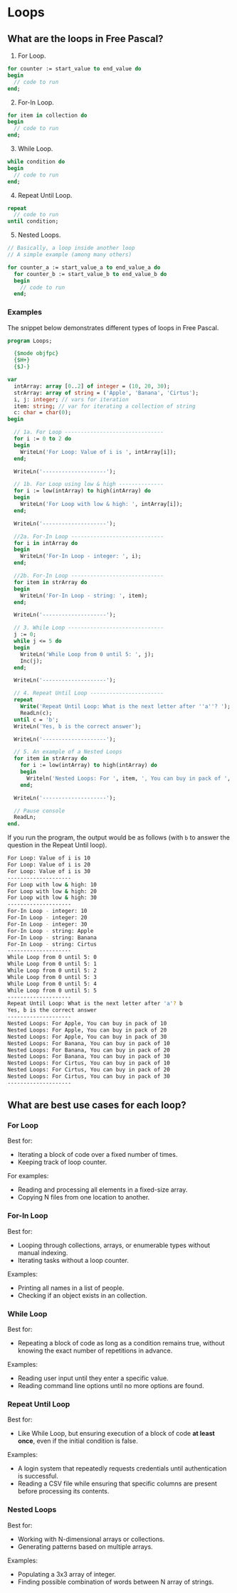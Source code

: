 # Loops

## What are the loops in Free Pascal?

1. For Loop.

```pascal
for counter := start_value to end_value do
begin
  // code to run
end;
```

2. For-In Loop.

```pascal
for item in collection do
begin
  // code to run
end;
```

3. While Loop.

```pascal
while condition do
begin
  // code to run
end;
```

4. Repeat Until Loop.

```pascal
repeat
  // code to run
until condition;
```

5. Nested Loops.

```pascal
// Basically, a loop inside another loop
// A simple example (among many others)

for counter_a := start_value_a to end_value_a do
  for counter_b := start_value_b to end_value_b do
  begin
    // code to run
  end;

```

### Examples

The snippet below demonstrates different types of loops in Free Pascal.

```pascal linenums="1"
program Loops;

  {$mode objfpc}
  {$H+}
  {$J-}

var
  intArray: array [0..2] of integer = (10, 20, 30);
  strArray: array of string = ('Apple', 'Banana', 'Cirtus');
  i, j: integer; // vars for iteration
  item: string; // var for iterating a collection of string
  c: char = char(0);
begin

  // 1a. For Loop -------------------------------
  for i := 0 to 2 do
  begin
    WriteLn('For Loop: Value of i is ', intArray[i]);
  end;

  WriteLn('--------------------');

  // 1b. For Loop using low & high --------------
  for i := low(intArray) to high(intArray) do
  begin
    WriteLn('For Loop with low & high: ', intArray[i]);
  end;

  WriteLn('--------------------');

  //2a. For-In Loop -----------------------------
  for i in intArray do
  begin
    WriteLn('For-In Loop - integer: ', i);
  end;

  //2b. For-In Loop -----------------------------
  for item in strArray do
  begin
    WriteLn('For-In Loop - string: ', item);
  end;

  WriteLn('--------------------');

  // 3. While Loop ------------------------------
  j := 0;
  while j <= 5 do
  begin
    WriteLn('While Loop from 0 until 5: ', j);
    Inc(j);
  end;

  WriteLn('--------------------');

  // 4. Repeat Until Loop -----------------------
  repeat
    Write('Repeat Until Loop: What is the next letter after ''a''? ');
    ReadLn(c);
  until c = 'b';
  WriteLn('Yes, b is the correct answer');

  WriteLn('--------------------');

  // 5. An example of a Nested Loops
  for item in strArray do
    for i := low(intArray) to high(intArray) do
    begin
      Writeln('Nested Loops: For ', item, ', You can buy in pack of ', intArray[i]);
    end;

  WriteLn('--------------------');

  // Pause console
  ReadLn;
end.
```

If you run the program, the output would be as follows (with `b` to answer the question in the Repeat Until loop).

```bash linenums="1"
For Loop: Value of i is 10
For Loop: Value of i is 20
For Loop: Value of i is 30
--------------------
For Loop with low & high: 10
For Loop with low & high: 20
For Loop with low & high: 30
--------------------
For-In Loop - integer: 10
For-In Loop - integer: 20
For-In Loop - integer: 30
For-In Loop - string: Apple
For-In Loop - string: Banana
For-In Loop - string: Cirtus
--------------------
While Loop from 0 until 5: 0
While Loop from 0 until 5: 1
While Loop from 0 until 5: 2
While Loop from 0 until 5: 3
While Loop from 0 until 5: 4
While Loop from 0 until 5: 5
--------------------
Repeat Until Loop: What is the next letter after 'a'? b
Yes, b is the correct answer
--------------------
Nested Loops: For Apple, You can buy in pack of 10
Nested Loops: For Apple, You can buy in pack of 20
Nested Loops: For Apple, You can buy in pack of 30
Nested Loops: For Banana, You can buy in pack of 10
Nested Loops: For Banana, You can buy in pack of 20
Nested Loops: For Banana, You can buy in pack of 30
Nested Loops: For Cirtus, You can buy in pack of 10
Nested Loops: For Cirtus, You can buy in pack of 20
Nested Loops: For Cirtus, You can buy in pack of 30
--------------------

```

## What are best use cases for each loop?

### For Loop

Best for:

- Iterating a block of code over a fixed number of times.
- Keeping track of loop counter.

For examples:

- Reading and processing all elements in a fixed-size array.
- Copying N files from one location to another.

### For-In Loop 

Best for:

- Looping through collections, arrays, or enumerable types without manual indexing.
- Iterating tasks without a loop counter.

Examples:

- Printing all names in a list of people.
- Checking if an object exists in an collection.


### While Loop

Best for:

- Repeating a block of code as long as a condition remains true, without knowing the exact number of repetitions in advance.

Examples:

- Reading user input until they enter a specific value.
- Reading command line options until no more options are found.

### Repeat Until Loop

Best for:

- Like While Loop, but ensuring execution of a block of code **at least once**, even if the initial condition is false.

Examples:

- A login system that repeatedly requests credentials until authentication is successful.
- Reading a CSV file while ensuring that specific columns are present before processing its contents.


### Nested Loops

Best for:

- Working with N-dimensional arrays or collections.
- Generating patterns based on multiple arrays.

Examples:

- Populating a 3x3 array of integer.
- Finding possible combination of words between N array of strings.
